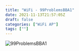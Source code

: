 ```yaml
---
title: "WiFi - 99ProblemsBBA1"
date: 2021-11-13T21:57:05Z
draft: false
categories: ["WiFi AP"]
tags: [""]
---
```


![99ProblemsBBA1](/img/wifiap/wifi-99problemsbba1.png)
